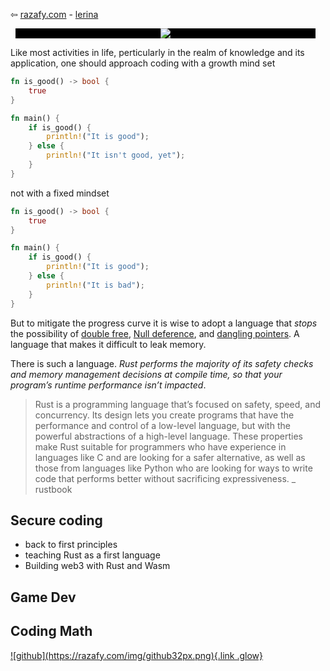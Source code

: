 ⇦ [razafy.com](../../../index.html)  - [lerina](../index.html)  

<style>
.hover-menu {
  position: relative;
  overflow: hidden;
  margin: 8px;
  min-width: 340px;
  max-width: 480px;
  max-height: 290px;
  width: 100%;
  background: #000;
  text-align: center;
  box-sizing: border-box;
}

.hover-menu * {
  box-sizing: border-box;
}

.hover-menu img {
  position: relative;
  max-width: 100%;
  top: 0;
  right: 0;
  opacity: 1;
  transition: 0.3s ease-in-out;
}

.hover-menu div {
  position: absolute;
  top: 0;
  left: -120px;
  width: 120px;
  height: 100%;
  padding: 8px 4px;
  background: #000;
  transition: 0.3s ease-in-out;
  display: flex;
  flex-direction: column;
  justify-content: center;
}

.hover-menu div a {
  display: block;
  line-height: 2;
  color: #fff;
  text-decoration: none;
  opacity: 0.8;
  padding: 5px 15px;
  position: relative;
  transition: 0.3s ease-in-out;
}

.hover-menu div a:hover {
  text-decoration: underline;
}

.hover-menu:hover img {
  opacity: 0.5;
  right: -120px;
}

.hover-menu:hover div {
  left: 0;
  opacity: 1;
}
</style>

<figure class="hover-menu">
<img src="https://picsum.photos/id/1060/800/480.jpg"/>
<div>
<a href="#">Home</a>
<a href="#">Pricing</a>
<a href="#">About</a>
</div>
</figure>

Like most activities in life, perticularly in the realm of knowledge and its application, 
one should approach coding with a growth mind set 

```Rust
fn is_good() -> bool {
    true
}

fn main() {
    if is_good() {
        println!("It is good");
    } else {
        println!("It isn't good, yet");
    }
}
```

not with a fixed mindset

```rust
fn is_good() -> bool {
    true
}

fn main() {
    if is_good() {
        println!("It is good");
    } else {
        println!("It is bad");
    }
}
```

But to mitigate the progress curve it is wise to adopt a language that *stops*  the possibility 
of [double free](https://owasp.org/www-community/vulnerabilities/Doubly_freeing_memory), [Null deference](https://owasp.org/www-community/vulnerabilities/Null_Dereference), and [dangling pointers](https://owasp.org/www-pdf-archive/OWASP_IL_8_Dangling_Pointer.pdf). A language that makes it difficult to leak memory.

There is such a language. _Rust performs the majority of its safety checks and memory management decisions at compile time, so that your program’s runtime performance isn’t impacted_. 

> Rust is a programming language that’s focused on safety, speed, and concurrency. Its design lets you create programs that have the performance and control of a low-level language, but with the powerful abstractions of a high-level language. These properties make Rust suitable for programmers who have experience in languages like C and are looking for a safer alternative, as well as those from languages like Python who are looking for ways to write code that performs better without sacrificing expressiveness.
_ rustbook



## Secure coding

-   back to first principles
-   teaching Rust as a first language
-   Building web3 with Rust and Wasm

## Game Dev

## Coding Math

<footer>
  <a href="https://github.com/lerina" target="_blank" title="github">![github](https://razafy.com/img/github32px.png){.link .glow}
  </a>
</footer>
